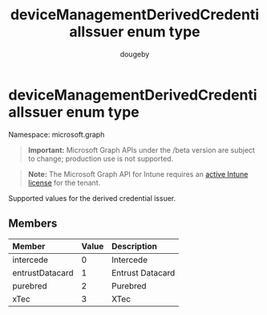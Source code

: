 ﻿---
title: "deviceManagementDerivedCredentialIssuer enum type"
description: "Supported values for the derived credential issuer."
author: "dougeby"
localization_priority: Normal
ms.prod: "intune"
doc_type: enumPageType
---

# deviceManagementDerivedCredentialIssuer enum type

Namespace: microsoft.graph

> **Important:** Microsoft Graph APIs under the /beta version are subject to change; production use is not supported.

> **Note:** The Microsoft Graph API for Intune requires an [active Intune license](https://go.microsoft.com/fwlink/?linkid=839381) for the tenant.

Supported values for the derived credential issuer.

## Members

| Member          | Value | Description      |
| :-------------- | :---- | :--------------- |
| intercede       | 0     | Intercede        |
| entrustDatacard | 1     | Entrust Datacard |
| purebred        | 2     | Purebred         |
| xTec            | 3     | XTec             |
